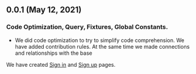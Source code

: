 ## 0.0.1 (May 12, 2021)

### Code Optimization, Query, Fixtures, Global Constants.

- We did code optimization to try to simplify code comprehension. We have added contribution rules. At the same time we made connections and relationships with the base

We have created [Sign in]("https://github.com/asyncfinkd/Gmail/pull/14") and [Sign up]("https://github.com/asyncfinkd/Gmail/pull/32") pages.
